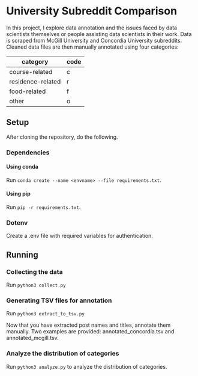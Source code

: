 # University Subreddit Comparison
In this project, I explore data annotation and the issues faced by data scientists themselves or people assisting data scientists in their work. Data is scraped from McGill University and Concordia University subreddits. Cleaned data files are then manually annotated using four categories:

category          |code
------------------|----
course-related    |c
residence-related |r
food-related      |f
other             |o

## Setup

After cloning the repository, do the following.

### Dependencies

#### Using conda

Run `conda create --name <envname> --file requirements.txt`.

#### Using pip

Run `pip -r requirements.txt`.

### Dotenv

Create a .env file with required variables for authentication.

## Running

### Collecting the data

Run `python3 collect.py`

### Generating TSV files for annotation

Run `python3 extract_to_tsv.py`

Now that you have extracted post names and titles, annotate them manually. Two examples are provided: annotated_concordia.tsv and annotated_mcgill.tsv.


### Analyze the distribution of categories 

Run `python3 analyze.py` to analyze the distribution of categories.

